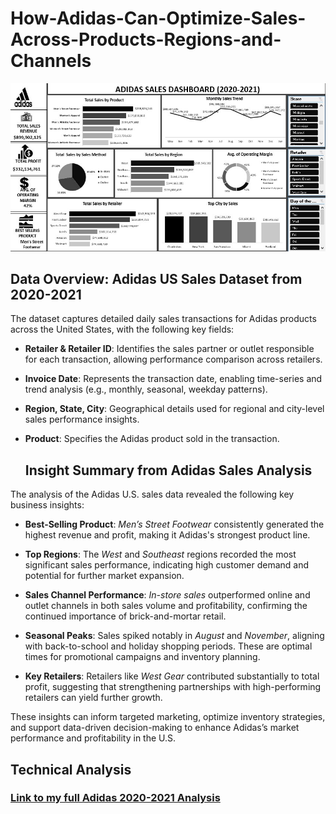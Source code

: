 # How-Adidas-Can-Optimize-Sales-Across-Products-Regions-and-Channels

![ADIDAS DASHBOARD](https://github.com/unwanaekong/How-Adidas-Can-Optimize-Sales-Across-Products-Regions-and-Channels/blob/main/ADIDAS%20DASHBOARD.jpg)

## Data Overview: Adidas US Sales Dataset from 2020-2021

The dataset captures detailed daily sales transactions for Adidas products across the United States, with the following key fields:
- **Retailer & Retailer ID**: Identifies the sales partner or outlet responsible for each transaction, allowing performance comparison across retailers.
- **Invoice Date**: Represents the transaction date, enabling time-series and trend analysis (e.g., monthly, seasonal, weekday patterns).
- **Region, State, City**: Geographical details used for regional and city-level sales performance insights.
- **Product**: Specifies the Adidas product sold in the transaction.

  ## Insight Summary from Adidas Sales Analysis

The analysis of the Adidas U.S. sales data revealed the following key business insights:

- **Best-Selling Product**: *Men’s Street Footwear* consistently generated the highest revenue and profit, making it Adidas's strongest product line.

- **Top Regions**: The *West* and *Southeast* regions recorded the most significant sales performance, indicating high customer demand and potential for further market expansion.

- **Sales Channel Performance**: *In-store sales* outperformed online and outlet channels in both sales volume and profitability, confirming the continued importance of brick-and-mortar retail.

- **Seasonal Peaks**: Sales spiked notably in *August* and *November*, aligning with back-to-school and holiday shopping periods. These are optimal times for promotional campaigns and inventory planning.

- **Key Retailers**: Retailers like *West Gear* contributed substantially to total profit, suggesting that strengthening partnerships with high-performing retailers can yield further growth.

These insights can inform targeted marketing, optimize inventory strategies, and support data-driven decision-making to enhance Adidas’s market performance and profitability in the U.S.

## Technical Analysis
### [Link to my full Adidas 2020-2021 Analysis](https://medium.com/@unwanaekong05/how-adidas-can-optimize-sales-across-products-regions-and-channels-ee378ebbfa86)
